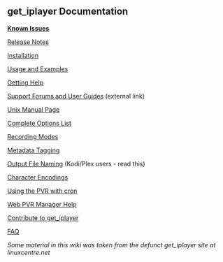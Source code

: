 ## get_iplayer Documentation

**[Known Issues](/wiki/issues)**

[Release Notes](/wiki/releasenotes)

[Installation](/wiki/installation)

[Usage and Examples](/wiki/documentation)

[Getting Help](/wiki/help)

[Support Forums and User Guides](http://squarepenguin.co.uk) (external link)

[Unix Manual Page](/wiki/manpage)

[Complete Options List](/wiki/options)

[Recording Modes](/wiki/modes)

[Metadata Tagging](/wiki/tagging)

[Output File Naming](/wiki/fileprefix) (Kodi/Plex users - read this)

[Character Encodings](/wiki/encodings)

[Using the PVR with cron](/wiki/pvrcron)

[Web PVR Manager Help](/wiki/webpvr)

[Contribute to get_iplayer](/wiki/contribute)

[FAQ](/wiki/faq)

*Some material in this wiki was taken from the defunct get_iplayer site at linuxcentre.net*
